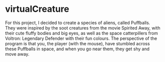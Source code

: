 # virtualCreature
For this project, I decided to create a species of aliens, called Puffballs. They were inspired by the soot creatures from the movie Spirited Away, with their cute fluffy bodies and big eyes, as well as the space catterpillers from Voltron: Legendary Defender with their fun colours. The perspective of the program is that you, the player (with the mouse), have stumbled across these Puffballs in space, and when you go near them, they get shy and move away. 
